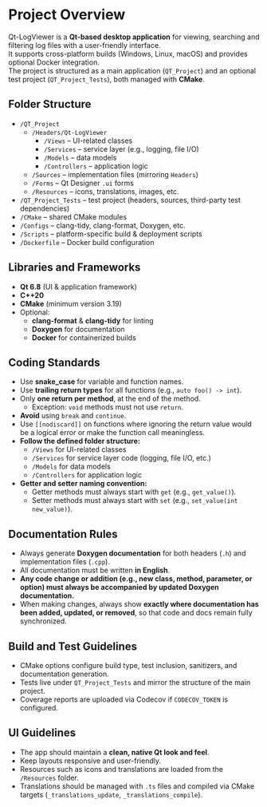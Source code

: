 # Project Overview

Qt-LogViewer is a **Qt-based desktop application** for viewing, searching and filtering log files with a user-friendly interface.  
It supports cross-platform builds (Windows, Linux, macOS) and provides optional Docker integration.  
The project is structured as a main application (`QT_Project`) and an optional test project (`QT_Project_Tests`), both managed with **CMake**.

## Folder Structure

- `/QT_Project`
  - `/Headers/Qt-LogViewer`
    - `/Views` – UI-related classes
    - `/Services` – service layer (e.g., logging, file I/O)
    - `/Models` – data models
    - `/Controllers` – application logic
  - `/Sources` – implementation files (mirroring `Headers`)
  - `/Forms` – Qt Designer `.ui` forms
  - `/Resources` – icons, translations, images, etc.
- `/QT_Project_Tests` – test project (headers, sources, third-party test dependencies)
- `/CMake` – shared CMake modules
- `/Configs` – clang-tidy, clang-format, Doxygen, etc.
- `/Scripts` – platform-specific build & deployment scripts
- `/Dockerfile` – Docker build configuration

## Libraries and Frameworks

- **Qt 6.8** (UI & application framework)
- **C++20**
- **CMake** (minimum version 3.19)
- Optional:
  - **clang-format** & **clang-tidy** for linting
  - **Doxygen** for documentation
  - **Docker** for containerized builds

## Coding Standards

- Use **snake_case** for variable and function names.
- Use **trailing return types** for all functions (e.g., `auto foo() -> int`).
- Only **one return per method**, at the end of the method.  
  - Exception: `void` methods must not use `return`.
- **Avoid** using `break` and `continue`.
- Use `[[nodiscard]]` on functions where ignoring the return value would be a logical error or make the function call meaningless.  
- **Follow the defined folder structure:**  
  - `/Views` for UI-related classes  
  - `/Services` for service layer code (logging, file I/O, etc.)  
  - `/Models` for data models  
  - `/Controllers` for application logic  
- **Getter and setter naming convention:**  
  - Getter methods must always start with `get` (e.g., `get_value()`).  
  - Setter methods must always start with `set` (e.g., `set_value(int new_value)`).  

## Documentation Rules

- Always generate **Doxygen documentation** for both headers (`.h`) and implementation files (`.cpp`).  
- All documentation must be written **in English**.  
- **Any code change or addition (e.g., new class, method, parameter, or option) must always be accompanied by updated Doxygen documentation.**  
- When making changes, always show **exactly where documentation has been added, updated, or removed**, so that code and docs remain fully synchronized.  

## Build and Test Guidelines

- CMake options configure build type, test inclusion, sanitizers, and documentation generation.
- Tests live under `QT_Project_Tests` and mirror the structure of the main project.
- Coverage reports are uploaded via Codecov if `CODECOV_TOKEN` is configured.

## UI Guidelines

- The app should maintain a **clean, native Qt look and feel**.
- Keep layouts responsive and user-friendly.
- Resources such as icons and translations are loaded from the `/Resources` folder.
- Translations should be managed with `.ts` files and compiled via CMake targets (`_translations_update`, `_translations_compile`).
